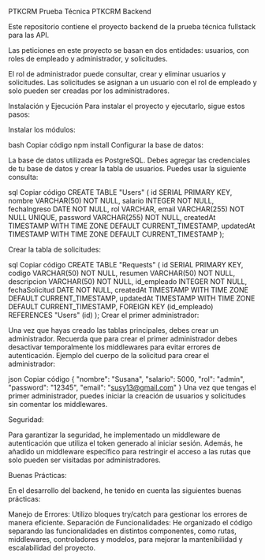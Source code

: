 PTKCRM
Prueba Técnica PTKCRM Backend


Este repositorio contiene el proyecto backend de la prueba técnica fullstack para las API.

Las peticiones en este proyecto se basan en dos entidades: usuarios, con roles de empleado y administrador, y solicitudes.

El rol de administrador puede consultar, crear y eliminar usuarios y solicitudes. Las solicitudes se asignan a un usuario con el rol de empleado y solo pueden ser creadas por los administradores.

Instalación y Ejecución
Para instalar el proyecto y ejecutarlo, sigue estos pasos:

Instalar los módulos:

bash
Copiar código
npm install
Configurar la base de datos:

La base de datos utilizada es PostgreSQL. Debes agregar las credenciales de tu base de datos y crear la tabla de usuarios. Puedes usar la siguiente consulta:

sql
Copiar código
CREATE TABLE "Users" (
    id SERIAL PRIMARY KEY,
    nombre VARCHAR(50) NOT NULL,
    salario INTEGER NOT NULL,
    fechaIngreso DATE NOT NULL,
    rol VARCHAR,
    email VARCHAR(255) NOT NULL UNIQUE,
    password VARCHAR(255) NOT NULL,
    createdAt TIMESTAMP WITH TIME ZONE DEFAULT CURRENT_TIMESTAMP,
    updatedAt TIMESTAMP WITH TIME ZONE DEFAULT CURRENT_TIMESTAMP
);


Crear la tabla de solicitudes:

sql
Copiar código
CREATE TABLE "Requests" (
    id SERIAL PRIMARY KEY,
    codigo VARCHAR(50) NOT NULL,
    resumen VARCHAR(50) NOT NULL,
    descripcion VARCHAR(50) NOT NULL,
    id_empleado INTEGER NOT NULL,
    fechaSolicitud DATE NOT NULL,
    createdAt TIMESTAMP WITH TIME ZONE DEFAULT CURRENT_TIMESTAMP,
    updatedAt TIMESTAMP WITH TIME ZONE DEFAULT CURRENT_TIMESTAMP,
    FOREIGN KEY (id_empleado) REFERENCES "Users" (id)
);
Crear el primer administrador:

Una vez que hayas creado las tablas principales, debes crear un administrador. Recuerda que para crear el primer administrador debes desactivar temporalmente los middlewares para evitar errores de autenticación. Ejemplo del cuerpo de la solicitud para crear el administrador:

json
Copiar código
{
    "nombre": "Susana",
    "salario": 5000,
    "rol": "admin",
    "password": "12345",
    "email": "susy13@gmail.com"
}
Una vez que tengas el primer administrador, puedes iniciar la creación de usuarios y solicitudes sin comentar los middlewares.


Seguridad:


Para garantizar la seguridad, he implementado un middleware de autenticación que utiliza el token generado al iniciar sesión. Además, he añadido un middleware específico para restringir el acceso a las rutas que solo pueden ser visitadas por administradores.

Buenas Prácticas:


En el desarrollo del backend, he tenido en cuenta las siguientes buenas prácticas:

Manejo de Errores: Utilizo bloques try/catch para gestionar los errores de manera eficiente.
Separación de Funcionalidades: He organizado el código separando las funcionalidades en distintos componentes, como rutas, middlewares, controladores y modelos, para mejorar la mantenibilidad y escalabilidad del proyecto.